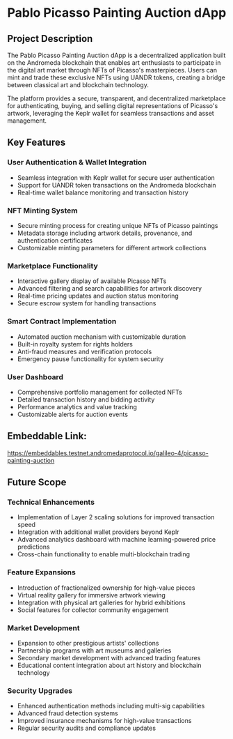 # Pablo Picasso Painting Auction dApp

## Project Description
The Pablo Picasso Painting Auction dApp is a decentralized application built on the Andromeda blockchain that enables art enthusiasts to participate in the digital art market through NFTs of Picasso's masterpieces. Users can mint and trade these exclusive NFTs using UANDR tokens, creating a bridge between classical art and blockchain technology.

The platform provides a secure, transparent, and decentralized marketplace for authenticating, buying, and selling digital representations of Picasso's artwork, leveraging the Keplr wallet for seamless transactions and asset management.

## Key Features

### User Authentication & Wallet Integration
- Seamless integration with Keplr wallet for secure user authentication
- Support for UANDR token transactions on the Andromeda blockchain
- Real-time wallet balance monitoring and transaction history

### NFT Minting System
- Secure minting process for creating unique NFTs of Picasso paintings
- Metadata storage including artwork details, provenance, and authentication certificates
- Customizable minting parameters for different artwork collections

### Marketplace Functionality
- Interactive gallery display of available Picasso NFTs
- Advanced filtering and search capabilities for artwork discovery
- Real-time pricing updates and auction status monitoring
- Secure escrow system for handling transactions

### Smart Contract Implementation
- Automated auction mechanism with customizable duration
- Built-in royalty system for rights holders
- Anti-fraud measures and verification protocols
- Emergency pause functionality for system security

### User Dashboard
- Comprehensive portfolio management for collected NFTs
- Detailed transaction history and bidding activity
- Performance analytics and value tracking
- Customizable alerts for auction events

## Embeddable Link:
https://embeddables.testnet.andromedaprotocol.io/galileo-4/picasso-painting-auction 

## Future Scope

### Technical Enhancements
- Implementation of Layer 2 scaling solutions for improved transaction speed
- Integration with additional wallet providers beyond Keplr
- Advanced analytics dashboard with machine learning-powered price predictions
- Cross-chain functionality to enable multi-blockchain trading

### Feature Expansions
- Introduction of fractionalized ownership for high-value pieces
- Virtual reality gallery for immersive artwork viewing
- Integration with physical art galleries for hybrid exhibitions
- Social features for collector community engagement

### Market Development
- Expansion to other prestigious artists' collections
- Partnership programs with art museums and galleries
- Secondary market development with advanced trading features
- Educational content integration about art history and blockchain technology

### Security Upgrades
- Enhanced authentication methods including multi-sig capabilities
- Advanced fraud detection systems
- Improved insurance mechanisms for high-value transactions
- Regular security audits and compliance updates
